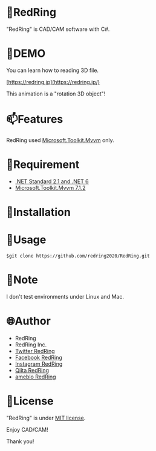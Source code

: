# &#x1F9F0;RedRing
"RedRing" is CAD/CAM software with C#.

# :art:DEMO

You can learn how to reading 3D file.

[https://redring.jp](https://redring.jp/)

This animation is a "rotation 3D object"!

# :mailbox:Features

RedRing used [Microsoft.Toolkit.Mvvm](https://www.nuget.org/packages/Microsoft.Toolkit.Mvvm/) only.

# :rocket:Requirement

* [.NET Standard 2.1 and .NET 6](https://docs.microsoft.com/ja-jp/dotnet/fundamentals/)
* [Microsoft.Toolkit.Mvvm 7.1.2](https://docs.microsoft.com/en-us/windows/communitytoolkit/mvvm/introduction/)

# :office:Installation

# :construction:Usage

`$git clone https://github.com/redring2020/RedRing.git`
# :memo:Note

I don't test environments under Linux and Mac.

# :globe_with_meridians:Author

* RedRing
* RedRing Inc.
* [Twitter RedRing](https://twitter.com/RedRing1979)
* [Facebook RedRing](https://www.facebook.com/redring1979)
* [Instagram RedRing](https://www.instagram.com/redring1979)
* [Qiita RedRing](https://qiita.com/redring)
* [ameblo RedRing](https://ameblo.jp/redring1979)

# :notebook:License

"RedRing" is under [MIT license](https://en.wikipedia.org/wiki/MIT_License).

Enjoy CAD/CAM!

Thank you!
